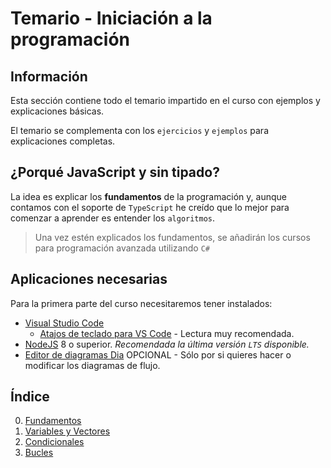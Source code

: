 # Temario - Iniciación a la programación 

## Información

Esta sección contiene todo el temario impartido en el curso con ejemplos y explicaciones básicas.

El temario se complementa con los `ejercicios` y `ejemplos` para explicaciones completas.

## ¿Porqué JavaScript y sin tipado?

La idea es explicar los **fundamentos** de la programación y, aunque contamos con el soporte de `TypeScript` he creído que lo mejor para comenzar a aprender es entender los `algoritmos`.

> Una vez estén explicados los fundamentos, se añadirán los cursos para programación avanzada utilizando `C#`

## Aplicaciones necesarias

Para la primera parte del curso necesitaremos tener instalados:
- [Visual Studio Code](https://code.visualstudio.com/)
    - [Atajos de teclado para VS Code](https://www.dofactory.com/reference/visual-studio-shortcuts) - Lectura muy recomendada.
- [NodeJS](https://nodejs.org/es/) 8 o superior. *Recomendada la última versión `LTS` disponible.*
- [Editor de diagramas Dia](https://sourceforge.net/projects/dia-installer/) OPCIONAL - Sólo por si quieres hacer o modificar los diagramas de flujo.


## Índice

0. [Fundamentos](0-Fundamentos/)
1. [Variables y Vectores](1-Variables-Vectores/)
2. [Condicionales](2-Condicionales/)
3. [Bucles](3-Bucles/)
